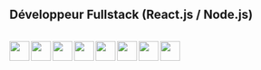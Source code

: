 <h2>Développeur Fullstack (React.js / Node.js)</h1>
<br>
<img src="https://cdn.jsdelivr.net/gh/devicons/devicon/icons/html5/html5-plain.svg" align="left" style="width: 35px"/>
<img src="https://cdn.jsdelivr.net/gh/devicons/devicon/icons/css3/css3-original.svg" align="left" style="width: 35px"/>
<img src="https://cdn.jsdelivr.net/gh/devicons/devicon/icons/javascript/javascript-original.svg" align="left" style="width: 35px"/>
<img src="https://cdn.jsdelivr.net/gh/devicons/devicon/icons/vscode/vscode-original.svg" align="left" style="width: 35px" />
<img src="https://cdn.jsdelivr.net/gh/devicons/devicon/icons/nodejs/nodejs-original.svg" align="left" style="width: 35px" />           
<img src="https://cdn.jsdelivr.net/gh/devicons/devicon/icons/react/react-original.svg" align="left" style="width: 35px" />
 <img src="https://cdn.jsdelivr.net/gh/devicons/devicon/icons/nextjs/nextjs-original-wordmark.svg" align="left" style="width: 35px" />          
<img src="https://cdn.jsdelivr.net/gh/devicons/devicon/icons/git/git-original.svg" align="left" style="width: 35px"/>          
